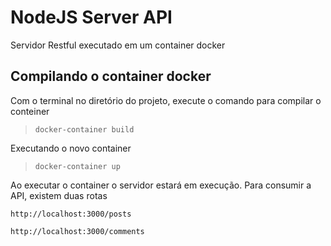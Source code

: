 # NodeJS Server API
Servidor Restful executado em um container docker

## Compilando o container docker
Com o terminal no diretório do projeto, execute o comando para compilar o conteiner
>`docker-container build`

Executando o novo container
>`docker-container up`

Ao executar o container o servidor estará em execução. Para consumir a API, existem duas rotas

`http://localhost:3000/posts`

`http://localhost:3000/comments`